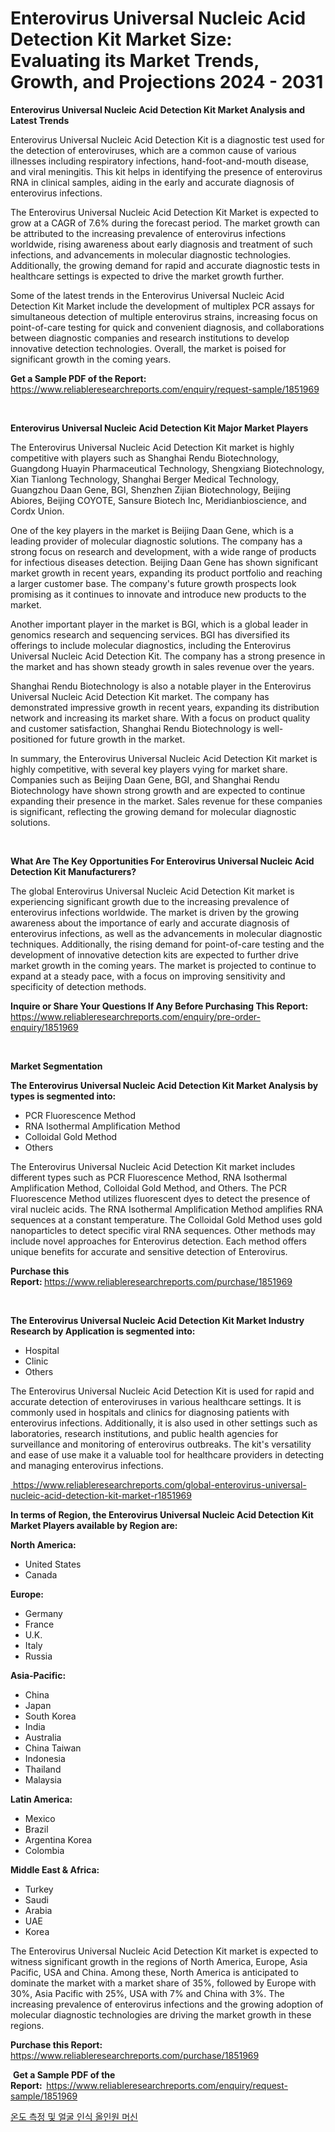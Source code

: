 <p><h1>Enterovirus Universal Nucleic Acid Detection Kit Market Size: Evaluating its Market Trends, Growth, and Projections 2024 - 2031</h1></p><p><strong>Enterovirus Universal Nucleic Acid Detection Kit Market Analysis and Latest Trends</strong></p>
<p><p>Enterovirus Universal Nucleic Acid Detection Kit is a diagnostic test used for the detection of enteroviruses, which are a common cause of various illnesses including respiratory infections, hand-foot-and-mouth disease, and viral meningitis. This kit helps in identifying the presence of enterovirus RNA in clinical samples, aiding in the early and accurate diagnosis of enterovirus infections.</p><p>The Enterovirus Universal Nucleic Acid Detection Kit Market is expected to grow at a CAGR of 7.6% during the forecast period. The market growth can be attributed to the increasing prevalence of enterovirus infections worldwide, rising awareness about early diagnosis and treatment of such infections, and advancements in molecular diagnostic technologies. Additionally, the growing demand for rapid and accurate diagnostic tests in healthcare settings is expected to drive the market growth further.</p><p>Some of the latest trends in the Enterovirus Universal Nucleic Acid Detection Kit Market include the development of multiplex PCR assays for simultaneous detection of multiple enterovirus strains, increasing focus on point-of-care testing for quick and convenient diagnosis, and collaborations between diagnostic companies and research institutions to develop innovative detection technologies. Overall, the market is poised for significant growth in the coming years.</p></p>
<p><strong>Get a Sample PDF of the Report:&nbsp;</strong> <a href="https://www.reliableresearchreports.com/enquiry/request-sample/1851969">https://www.reliableresearchreports.com/enquiry/request-sample/1851969</a></p>
<p>&nbsp;</p>
<p><strong>Enterovirus Universal Nucleic Acid Detection Kit Major Market Players</strong></p>
<p><p>The Enterovirus Universal Nucleic Acid Detection Kit market is highly competitive with players such as Shanghai Rendu Biotechnology, Guangdong Huayin Pharmaceutical Technology, Shengxiang Biotechnology, Xian Tianlong Technology, Shanghai Berger Medical Technology, Guangzhou Daan Gene, BGI, Shenzhen Zijian Biotechnology, Beijing Abiores, Beijing COYOTE, Sansure Biotech Inc, Meridianbioscience, and Cordx Union.</p><p>One of the key players in the market is Beijing Daan Gene, which is a leading provider of molecular diagnostic solutions. The company has a strong focus on research and development, with a wide range of products for infectious diseases detection. Beijing Daan Gene has shown significant market growth in recent years, expanding its product portfolio and reaching a larger customer base. The company's future growth prospects look promising as it continues to innovate and introduce new products to the market.</p><p>Another important player in the market is BGI, which is a global leader in genomics research and sequencing services. BGI has diversified its offerings to include molecular diagnostics, including the Enterovirus Universal Nucleic Acid Detection Kit. The company has a strong presence in the market and has shown steady growth in sales revenue over the years.</p><p>Shanghai Rendu Biotechnology is also a notable player in the Enterovirus Universal Nucleic Acid Detection Kit market. The company has demonstrated impressive growth in recent years, expanding its distribution network and increasing its market share. With a focus on product quality and customer satisfaction, Shanghai Rendu Biotechnology is well-positioned for future growth in the market.</p><p>In summary, the Enterovirus Universal Nucleic Acid Detection Kit market is highly competitive, with several key players vying for market share. Companies such as Beijing Daan Gene, BGI, and Shanghai Rendu Biotechnology have shown strong growth and are expected to continue expanding their presence in the market. Sales revenue for these companies is significant, reflecting the growing demand for molecular diagnostic solutions.</p></p>
<p>&nbsp;</p>
<p><strong>What Are The Key Opportunities For Enterovirus Universal Nucleic Acid Detection Kit Manufacturers?</strong></p>
<p><p>The global Enterovirus Universal Nucleic Acid Detection Kit market is experiencing significant growth due to the increasing prevalence of enterovirus infections worldwide. The market is driven by the growing awareness about the importance of early and accurate diagnosis of enterovirus infections, as well as the advancements in molecular diagnostic techniques. Additionally, the rising demand for point-of-care testing and the development of innovative detection kits are expected to further drive market growth in the coming years. The market is projected to continue to expand at a steady pace, with a focus on improving sensitivity and specificity of detection methods.</p></p>
<p><strong>Inquire or Share Your Questions If Any Before Purchasing This Report:</strong> <a href="https://www.reliableresearchreports.com/enquiry/pre-order-enquiry/1851969">https://www.reliableresearchreports.com/enquiry/pre-order-enquiry/1851969</a></p>
<p>&nbsp;</p>
<p><strong>Market Segmentation</strong></p>
<p><strong>The Enterovirus Universal Nucleic Acid Detection Kit Market Analysis by types is segmented into:</strong></p>
<p><ul><li>PCR Fluorescence Method</li><li>RNA Isothermal Amplification Method</li><li>Colloidal Gold Method</li><li>Others</li></ul></p>
<p><p>The Enterovirus Universal Nucleic Acid Detection Kit market includes different types such as PCR Fluorescence Method, RNA Isothermal Amplification Method, Colloidal Gold Method, and Others. The PCR Fluorescence Method utilizes fluorescent dyes to detect the presence of viral nucleic acids. The RNA Isothermal Amplification Method amplifies RNA sequences at a constant temperature. The Colloidal Gold Method uses gold nanoparticles to detect specific viral RNA sequences. Other methods may include novel approaches for Enterovirus detection. Each method offers unique benefits for accurate and sensitive detection of Enterovirus.</p></p>
<p><strong>Purchase this Report:&nbsp;</strong><a href="https://www.reliableresearchreports.com/purchase/1851969">https://www.reliableresearchreports.com/purchase/1851969</a></p>
<p>&nbsp;</p>
<p><strong>The Enterovirus Universal Nucleic Acid Detection Kit Market Industry Research by Application is segmented into:</strong></p>
<p><ul><li>Hospital</li><li>Clinic</li><li>Others</li></ul></p>
<p><p>The Enterovirus Universal Nucleic Acid Detection Kit is used for rapid and accurate detection of enteroviruses in various healthcare settings. It is commonly used in hospitals and clinics for diagnosing patients with enterovirus infections. Additionally, it is also used in other settings such as laboratories, research institutions, and public health agencies for surveillance and monitoring of enterovirus outbreaks. The kit's versatility and ease of use make it a valuable tool for healthcare providers in detecting and managing enterovirus infections.</p></p>
<p><a href="https://www.reliableresearchreports.com/global-enterovirus-universal-nucleic-acid-detection-kit-market-r1851969">&nbsp;https://www.reliableresearchreports.com/global-enterovirus-universal-nucleic-acid-detection-kit-market-r1851969</a></p>
<p><strong>In terms of Region, the Enterovirus Universal Nucleic Acid Detection Kit Market Players available by Region are:</strong></p>
<p>
    <p> <strong> North America: </strong>
        <ul>
            <li>United States</li>
            <li>Canada</li>
        </ul>
        </p> 
    <p> <strong> Europe: </strong>
        <ul>
            <li>Germany</li>
            <li>France</li>
            <li>U.K.</li>
            <li>Italy</li>
            <li>Russia</li>
        </ul>
        </p> 
    <p> <strong> Asia-Pacific: </strong>
        <ul>
            <li>China</li>
            <li>Japan</li>
            <li>South Korea</li>
            <li>India</li>
            <li>Australia</li>
            <li>China Taiwan</li>
            <li>Indonesia</li>
            <li>Thailand</li>
            <li>Malaysia</li>
        </ul>
        </p> 
    <p> <strong> Latin America: </strong>
        <ul>
            <li>Mexico</li>
            <li>Brazil</li>
            <li>Argentina Korea</li>
            <li>Colombia</li>
        </ul>
        </p> 
    <p> <strong> Middle East & Africa: </strong>
        <ul>
            <li>Turkey</li>
            <li>Saudi</li>
            <li>Arabia</li>
            <li>UAE</li>
            <li>Korea</li>
        </ul>
    </p>
    </p>
<p><p>The Enterovirus Universal Nucleic Acid Detection Kit market is expected to witness significant growth in the regions of North America, Europe, Asia Pacific, USA and China. Among these, North America is anticipated to dominate the market with a market share of 35%, followed by Europe with 30%, Asia Pacific with 25%, USA with 7% and China with 3%. The increasing prevalence of enterovirus infections and the growing adoption of molecular diagnostic technologies are driving the market growth in these regions.</p></p>
<p><strong>Purchase this Report: </strong><a href="https://www.reliableresearchreports.com/purchase/1851969">https://www.reliableresearchreports.com/purchase/1851969</a></p>
<p>&nbsp;<strong>Get a Sample PDF of the Report:&nbsp;&nbsp;</strong><a href="https://www.reliableresearchreports.com/enquiry/request-sample/1851969">https://www.reliableresearchreports.com/enquiry/request-sample/1851969</a></p>
<p><strong></strong></p>
<p><p><a href="https://medium.com/@cezarymarciniak2022/%EC%98%A8%EB%8F%84-%EC%B8%A1%EC%A0%95-%EB%B0%8F-%EC%96%BC%EA%B5%B4-%EC%9D%B8%EC%8B%9D-%ED%86%B5%ED%95%A9-%EA%B8%B0%EA%B3%84-%EC%8B%9C%EC%9E%A5-%EA%B2%BD%EC%9F%81-%EB%B6%84%EC%84%9D-%EC%8B%9C%EC%9E%A5-%ED%8A%B8%EB%A0%8C%EB%93%9C-%EB%B0%8F-2031%EB%85%84%EA%B9%8C%EC%A7%80%EC%9D%98-%EC%98%88%EC%B8%A1-95d5121db8c8">온도 측정 및 얼굴 인식 올인원 머신</a></p></p>